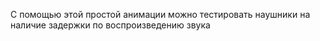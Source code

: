 С помощью этой простой анимации можно тестировать наушники на наличие задержки по воспроизведению звука
